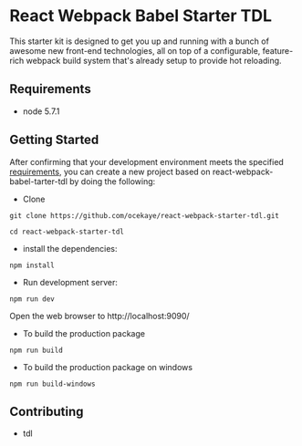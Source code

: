 # React Webpack Babel Starter TDL
This starter kit is designed to get you up and running with a bunch of awesome new front-end technologies, all on top of a configurable, feature-rich webpack build system that's already setup to provide hot reloading.

## Requirements
* node 5.7.1

## Getting Started
After confirming that your development environment meets the specified [requirements](#requirements), you can create a new project based on react-webpack-babel-tarter-tdl by doing the following:

* Clone 

```
git clone https://github.com/ocekaye/react-webpack-starter-tdl.git
```

```
cd react-webpack-starter-tdl
```

* install the dependencies:

```
npm install
```

* Run development server:

```
npm run dev
```

Open the web browser to http://localhost:9090/

* To build the production package

```
npm run build
```

* To build the production package on windows

```
npm run build-windows
```

## Contributing
* tdl